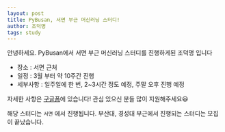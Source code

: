 ```yaml
---
layout: post
title: PyBusan, 서면 부근 머신러닝 스터디!
author: 조덕명
tags: study
---
```


안녕하세요. PyBusan에서 서면 부근 머신러닝 스터디를 진행하게된 조덕명 입니다

- 장소 : 서면 근처
- 일정 : 3월 부터 약 10주간 진행
- 세부사항 : 일주일에 한 번, 2~3시간 정도 예정, 주말 오후 진행 예정

자세한 사항은 [구글폼](https://docs.google.com/forms/d/e/1FAIpQLScBxVlH1pzOh4141uJy65hljvvv3fR8MIn-O-cC8LOjgZJTYg/viewform)에 있습니다!
관심 있으신 분들 많이 지원해주세요😃

해당 스터디는 `서면` 에서 진행됩니다. 부산대, 경성대 부근에서 진행되는 스터디는 모집이 끝났습니다.
